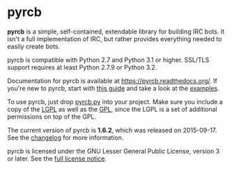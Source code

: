 pyrcb
=====

**pyrcb** is a simple, self-contained, extendable library for building IRC
bots. It isn't a full implementation of IRC, but rather provides everything
needed to easily create bots.

pyrcb is compatible with Python 2.7 and Python 3.1 or higher. SSL/TLS
support requires at least Python 2.7.9 or Python 3.2.

Documentation for pyrcb is available at <https://pyrcb.readthedocs.org/>. If
you're new to pyrcb, start with [this guide] and take a look at the
[examples](examples/).

[this guide]: https://pyrcb.readthedocs.org/guide.html

To use pyrcb, just drop [pyrcb.py](pyrcb.py) into your project. Make sure
you include a copy of the [LGPL] as well as the [GPL], since the LGPL is a set
of additional permissions on top of the GPL.

[LGPL]: https://www.gnu.org/licenses/lgpl.txt
[GPL]: https://www.gnu.org/licenses/gpl.txt

The current version of pyrcb is **1.6.2**, which was released on 2015-09-17.
See the [changelog] for more information.

[changelog]: https://pyrcb.readthedocs.org/release-notes/1.6/changelog.html

pyrcb is licensed under the GNU Lesser General Public License, version 3 or
later. See the [full license notice](LICENSE).
